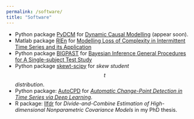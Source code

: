 ```yaml
---
permalink: /software/
title: "Software"
---
```


- Python package [PyDCM]() for [Dynamic Causal Modelling](https://www.fil.ion.ucl.ac.uk/spm/docs/tutorials/dcm/) (appear soon).
- Matlab package [RlEn](https://github.com/Jieli12/RlEn) for [Modelling Loss of Complexity in Intermittent Time Series and its Application]()
- Python package [BIGPAST](https://github.com/Jieli12/BIGPAST) for [Bayesian Inference General Procedures for A Single-subject Test Study](https://arxiv.org/abs/2408.15419)
- Python package [skewt-scipy](https://pypi.org/project/skewt-scipy/) for *skew student  $$t$$ distribution*.
- Python package: [AutoCPD](https://pypi.org/project/autocpd/) for [*Automatic Change-Point Detection in Time Series via Deep Learning*](https://doi.org/10.1093/jrsssb/qkae004).
- R package: [llfdr](https://github.com/Jieli12/llfdr) for *Divide-and-Combine Estimation of High-dimensional Nonparametric Covariance Models* in my PhD thesis.
